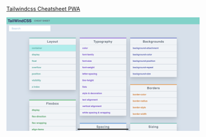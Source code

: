 

[Tailwindcss Cheatsheet PWA](https://tailwindcss-cheatsheet-pwa-fu4303.vercel.app)

![](tailwindcss-cheatsheet-pwa.png)
